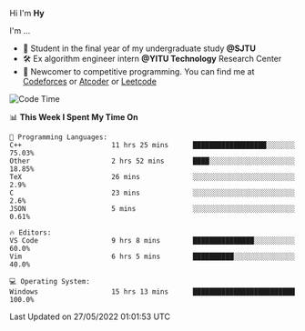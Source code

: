 Hi I'm **Hy**

I'm ...
- 📖 Student in the final year of my undergraduate study **@SJTU**
- 🛠️ Ex algorithm engineer intern **@YITU Technology** Research Center
- 🏅 Newcomer to competitive programming. You can find me at [Codeforces](https://codeforces.com/profile/Hy3) or [Atcoder](https://atcoder.jp/users/Hy3) or [Leetcode](https://leetcode-cn.com/u/_hy3/)


<!--START_SECTION:waka-->
![Code Time](http://img.shields.io/badge/Code%20Time-0%20secs-blue)

📊 **This Week I Spent My Time On** 

```text
💬 Programming Languages: 
C++                      11 hrs 25 mins      ██████████████████░░░░░░░   75.03% 
Other                    2 hrs 52 mins       ████░░░░░░░░░░░░░░░░░░░░░   18.85% 
TeX                      26 mins             ░░░░░░░░░░░░░░░░░░░░░░░░░   2.9% 
C                        23 mins             ░░░░░░░░░░░░░░░░░░░░░░░░░   2.6% 
JSON                     5 mins              ░░░░░░░░░░░░░░░░░░░░░░░░░   0.61%

🔥 Editors: 
VS Code                  9 hrs 8 mins        ███████████████░░░░░░░░░░   60.0% 
Vim                      6 hrs 5 mins        ██████████░░░░░░░░░░░░░░░   40.0%

💻 Operating System: 
Windows                  15 hrs 13 mins      █████████████████████████   100.0%

```


 Last Updated on 27/05/2022 01:01:53 UTC
<!--END_SECTION:waka-->


